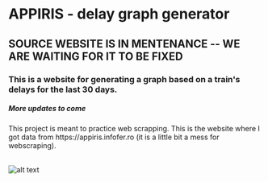 <h1>APPIRIS - delay graph generator</h1>
<h2>SOURCE WEBSITE IS IN MENTENANCE -- WE ARE WAITING FOR IT TO BE FIXED </h2>
<h3>This is a website for generating a graph based on a train's delays for the last 30 days.</h3>
<h5>More updates to come</h5>
This project is meant to practice web scrapping. This is the website where I got data from https://appiris.infofer.ro (it is a little bit a mess for webscraping).
<br> </br>

![alt text](https://i.imgur.com/JAjCio8.png)
